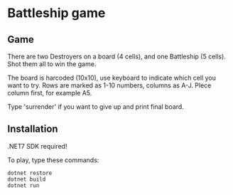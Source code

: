 # Battleship game

## Game
There are two Destroyers on a board (4 cells), and one Battleship (5 cells). Shot them all to win the game. 

The board is harcoded (10x10), use keyboard to indicate which cell you want to try. Rows are marked as 1-10 numbers, columns as A-J. Plece column first, for example A5.

Type 'surrender' if you want to give up and print final board.

## Installation
.NET7 SDK required!

To play, type these commands:
```
dotnet restore
dotnet build
dotnet run
```
